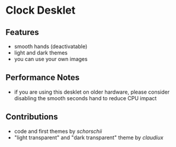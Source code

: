 # Clock Desklet

## Features
- smooth hands (deactivatable)
- light and dark themes
- you can use your own images

## Performance Notes
- if you are using this desklet on older hardware, please consider disabling the smooth seconds hand to reduce CPU impact

## Contributions
- code and first themes by _schorschii_
- "light transparent" and "dark transparent" theme by _claudiux_
